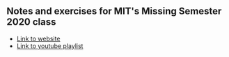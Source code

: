 ## Notes and exercises for MIT's Missing Semester 2020 class

* [Link to website](https://missing.csail.mit.edu/)
* [Link to youtube playlist](https://www.youtube.com/playlist?list=PLyzOVJj3bHQuloKGG59rS43e29ro7I57J)
